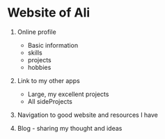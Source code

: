 # Website of Ali

1. Online profile

    - Basic information
    - skills
    - projects
    - hobbies

2. Link to my other apps

    - Large, my excellent projects
    - All sideProjects

3. Navigation to good website and resources I have

4. Blog - sharing my thought and ideas
